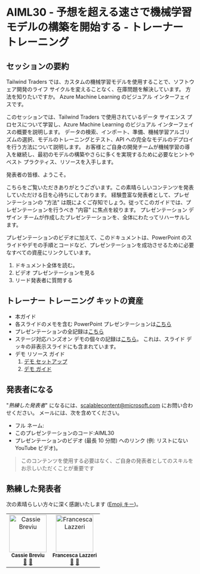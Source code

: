
# <a name="aiml30--start-building-machine-learning-models-faster-than-you-think--train-the-trainer"></a>AIML30 - 予想を超える速さで機械学習モデルの構築を開始する - トレーナー トレーニング


## <a name="session-abstract"></a>セッションの要約

Tailwind Traders では、カスタムの機械学習モデルを使用することで、ソフトウェア開発のライフ サイクルを変えることなく、在庫問題を解決しています。 方法を知りたいですか。 Azure Machine Learning のビジュアル インターフェイスです。
 
このセッションでは、Tailwind Traders で使用されているデータ サイエンス プロセスについて学習し、Azure Machine Learning のビジュアル インターフェイスの概要を説明します。 データの検索、インポート、準備、機械学習アルゴリズムの選択、モデルのトレーニングとテスト、API への完全なモデルのデプロイを行う方法について説明します。 お客様とご自身の開発チームが機械学習の導入を継続し、最初のモデルの構築やさらに多くを実現するために必要なヒントやベスト プラクティス、リソースを入手します。

発表者の皆様、ようこそ。 

こちらをご覧いただきありがとうございます。この素晴らしいコンテンツを発表していただける日を心待ちにしております。 経験豊富な発表者として、プレゼンテーションの "方法" は既によくご存知でしょう。従ってこのガイドでは、プレゼンテーションを行うべき "内容" に焦点を絞ります。 プレゼンテーション デザイン チームが作成したプレゼンテーションを、全体にわたってリハーサルします。 

プレゼンテーションのビデオに加えて、このドキュメントは、PowerPoint のスライドやデモの手順とコードなど、プレゼンテーションを成功させるために必要なすべての資産にリンクしています。

1.  ドキュメント全体を読む。
2.  ビデオ プレゼンテーションを見る
3.  リード発表者に質問する


## <a name="assets-in-train-the-trainer-kit"></a>トレーナー トレーニング キットの資産

- 本ガイド
- 各スライドのメモを含む PowerPoint プレゼンテーションは[こちら](https://globaleventcdn.blob.core.windows.net/assets/aiml/aiml30/AIML30_How%20to%20Build%20Machine%20Learning%20Models.pptx)
- プレゼンテーションの全記録は[こちら](https://www.youtube.com/watch?v=u1ppYaZuNmo&amp=&feature=youtu.be)
- ステージ対応ハンズオン デモの個々の記録は[こちら](https://globaleventcdn.blob.core.windows.net/assets/aiml/aiml30/FullIgniteModelBuildDemo.mp4)。 これは、スライド デッキの非表示スライドにも含まれています。
- デモ リソース ガイド
    1. [デモ セットアップ](demosetup.md)
    2. [デモ ガイド](demoguide.md)

## <a name="become-a-presenter"></a>発表者になる

"*熟練した発表者*" になるには、[scalablecontent@microsoft.com](mailto:scalablecontent@microsoft.com) にお問い合わせください。 メールには、次を含めてください。

- フル ネーム:
- このプレゼンテーションのコード:AIML30
- プレゼンテーションのビデオ (最長 10 分間) へのリンク (例: リストにない YouTube ビデオ)。 

> このコンテンツを使用する必要はなく、ご自身の発表者としてのスキルをお示しいただくことが重要です


## <a name="trained-presenters"></a>熟練した発表者

次の素晴らしい方々に深く感謝いたします ([Emoji キー](https://allcontributors.org/docs/en/emoji-key))。

<!-- ALL-CONTRIBUTORS-LIST:START - Do not remove or modify this section -->
<!-- prettier-ignore -->

<table>
<tr>
    <td align="center">
        <img src="https://media.licdn.com/dms/image/C4E03AQFV-bjxXWxeIw/profile-displayphoto-shrink_200_200/0?e=1575504000&v=beta&t=i0CssIxPnjai9cTjruIvKVrACO0J2qCCJRm-PLEI1q0" width="100px;" alt="Cassie Breviu"/><br />
        <sub><b>Cassie Breviu</b></sub><br />
            <a href="https://github.com/microsoft/ignite-learning-paths-training-aiml/aiml30/" title="トーク">📢</a>
            <a href="https://github.com/microsoft/ignite-learning-paths-training-aiml/aiml30/" title="ドキュメント">📖</a>
    </td>
        <td align="center">
        <img src="https://developer.microsoft.com/en-us/advocates/media/profiles/francesca-lazzeri.png" width="100px;" alt="Francesca Lazzeri"/><br />
        <sub><b>Francesca Lazzeri</b></sub><br />
            <a href="https://github.com/microsoft/ignite-learning-paths-training-aiml/aiml30/" title="トーク">📢</a>
            <a href="https://github.com/microsoft/ignite-learning-paths-training-aiml/aiml30/" title="ドキュメント">📖</a>
    </td>
</tr></table>

<!-- ALL-CONTRIBUTORS-LIST:END -->